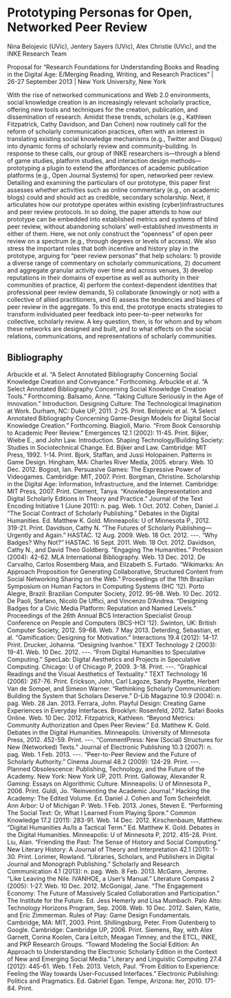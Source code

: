 # Prototyping Personas for Open, Networked Peer Review

Nina Belojevic (UVic), Jentery Sayers (UVic), Alex Christie (UVic), and the INKE Research Team 

Proposal for “Research Foundations for Understanding Books and Reading in the Digital Age: E/Merging Reading, Writing, and Research Practices” | 26-27 September 2013 | New York University, New York

With the rise of networked communications and Web 2.0 environments, social knowledge creation is an increasingly relevant scholarly practice, offering new tools and techniques for the creation, publication, and dissemination of research. Amidst these trends, scholars (e.g., Kathleen Fitzpatrick, Cathy Davidson, and Dan Cohen) now routinely call for the reform of scholarly communication practices, often with an interest in translating existing social knowledge mechanisms (e.g., Twitter and Disqus) into dynamic forms of scholarly review and community-building. In response to these calls, our group of INKE researchers is—through a blend of game studies, platform studies, and interaction design methods—prototyping a plugin to extend the affordances of academic publication platforms (e.g., Open Journal Systems) for open, networked peer review.  
Detailing and examining the particulars of our prototype, this paper first assesses whether activities such as online commentary (e.g., on academic blogs) could and should act as credible, secondary scholarship. Next, it articulates how our prototype operates within existing (cyber)infrastructures and peer review protocols. In so doing, the paper attends to how our prototype can be embedded into established metrics and systems of blind peer review, without abandoning scholars’ well-established investments in either of them. Here, we not only construct the “openness” of open peer review on a spectrum (e.g., through degrees or levels of access). We also stress the important roles that both incentive and history play in the prototype, arguing for “peer review personas” that help scholars: 1) provide a diverse range of commentary on scholarly communications, 2) document and aggregate granular activity over time and across venues, 3) develop reputations in their domains of expertise as well as authority in their communities of practice, 4) perform the context-dependent identities that professional peer review demands, 5) collaborate (knowingly or not) with a collective of allied practitioners, and 6) assess the tendencies and biases of peer review in the aggregate. To this end, the prototype enacts strategies to transform individuated peer feedback into peer-to-peer networks for collective, scholarly review. A key question, then, is for whom and by whom these networks are designed and built, and to what effects on the social relations, communications, and representations of scholarly communities.  

## Bibliography

Arbuckle et al. “A Select Annotated Bibliography Concerning Social Knowledge Creation and Conveyance.” Forthcoming.
Arbuckle et al. “A Select Annotated Bibliography Concerning Social Knowledge Creation Tools.” Forthcoming.
Balsamo, Anne. “Taking Culture Seriously in the Age of Innovation.” Introduction. Designing Culture: The Technological Imagination at Work. Durham, NC: Duke UP, 2011. 2-25. Print.
Belojevic et al. “A Select Annotated Bibliography Concerning Game-Design Models for Digital Social Knowledge Creation.” Forthcoming.
Biagioli, Mario. “From Book Censorship to Academic Peer Review.” Emergences 12.1 (2002): 11-45. Print.
Bijker, Wiebe E., and John Law. Introduction. Shaping Technology/Building Society: Studies in Sociotechnical Change. Ed. Bijker and Law. Cambridge: MIT Press, 1992. 1-14. Print.
Bjork, Staffan, and Jussi Holopainen. Patterns in Game Design. Hingham, MA: Charles River Media, 2005. ebrary. Web. 10 Dec. 2012.
Bogost, Ian. Persuasive Games: The Expressive Power of Videogames. Cambridge: MIT, 2007. Print.
Borgman, Christine. Scholarship in the Digital Age: Information, Infrastructure, and the Internet. Cambridge: MIT Press, 2007. Print.
Clement, Tanya. “Knowledge Representation and Digital Scholarly Editions in Theory and Practice.” Journal of the Text Encoding Initiative 1 (June 2011): n. pag. Web. 1 Oct. 2012.
Cohen, Daniel J. “The Social Contract of Scholarly Publishing.” Debates in the Digital Humanities. Ed. Matthew K. Gold. Minneapolis: U of Minnesota P., 2012. 319-21. Print.
Davidson, Cathy N. “The Futures of Scholarly Publishing—Urgently and Again.” HASTAC. 12 Aug. 2009. Web. 18 Oct. 2012.
---. “Why Badges? Why Not?” HASTAC. 16 Sept. 2011. Web. 18 Oct. 2012.
Davidson, Cathy N., and David Theo Goldberg. “Engaging The Humanities.” Profession (2004): 42-62. MLA International Bibliography. Web. 13 Dec. 2012.
De Carvalho, Carlos Rosemberg Maia, and Elizabeth S. Furtado. “Wikimarks: An Approach Proposition for Generating Collaborative, Structured Content from Social Networking Sharing on the Web.” Proceedings of the 11th Brazilian Symposium on Human Factors in Computing Systems (IHC ‘12). Porto Alegre, Brazil: Brazilian Computer Society, 2012. 95-98. Web. 10 Dec. 2012.
De Paoli, Stefano, Nicolò De Uffici, and Vincenzo D’Andrea. “Designing Badges for a Civic Media Platform: Reputation and Named Levels.” Proceedings of the 26th Annual BCS Interaction Specialist Group Conference on People and Computers (BCS-HCI ‘12). Swinton, UK: British Computer Society, 2012. 59-68. Web. 7 May 2013.
Deterding, Sebastian, et al. “Gamification: Designing for Motivation.” Interactions 19.4 (2012): 14-17. Print.
Drucker, Johanna. “Designing Ivanhoe.” TEXT Technology 2 (2003): 19-41. Web. 10 Dec. 2012.
---. “From Digital Humanities to Speculative Computing.” SpecLab: Digital Aesthetics and Projects in Speculative Computing. Chicago: U of Chicago P, 2009. 3-18. Print.
---. “Graphical Readings and the Visual Aesthetics of Textuality.” TEXT Technology 16 (2006): 267-76. Print.
Erickson, John, Carl Lagoze, Sandy Payette, Herbert Van de Sompel, and Simeon Warner. “Rethinking Scholarly Communication: Building the System that Scholars Deserve.” D-Lib Magazine 10.9 (2004): n. pag. Web. 28 Jan. 2013.
Ferrara, John. Playful Design: Creating Game Experiences in Everyday Interfaces. Brooklyn: Rosenfeld, 2012. Safari Books Online. Web. 10 Dec. 2012.
Fitzpatrick, Kathleen. “Beyond Metrics: Community Authorization and Open Peer Review.” Ed. Matthew K. Gold. Debates in the Digital Humanities. Minneapolis: University of Minnesota Press, 2012. 452-59. Print.
---. “CommentPress: New (Social) Structures for New (Networked) Texts.” Journal of Electronic Publishing 10.3 (2007): n. pag. Web. 1 Feb. 2013.
---. “Peer-to-Peer Review and the Future of Scholarly Authority.” Cinema Journal 48.2 (2009): 124-29. Print.
---. Planned Obsolescence: Publishing, Technology, and the Future of the Academy. New York: New York UP, 2011. Print.
Galloway, Alexander R. Gaming: Essays on Algorithmic Culture. Minneapolis: U of Minnesota P., 2006. Print.
Guldi, Jo. “Reinventing the Academic Journal.” Hacking the Academy: The Edited Volume. Ed. Daniel J. Cohen and Tom Scheinfeldt. Ann Arbor: U of Michigan P. Web. 1 Feb. 2013.
Jones, Steven E. “Performing The Social Text: Or, What I Learned From Playing Spore.” Common Knowledge 17.2 (2011): 283-91. Web. 14 Dec. 2012.
Kirschenbaum, Matthew. “Digital Humanities As/Is a Tactical Term.” Ed. Matthew K. Gold. Debates in the Digital Humanities. Minneapolis: U of Minnesota P, 2012. 415-28. Print.
Liu, Alan. “Friending the Past: The Sense of History and Social Computing.” New Literary History: A Journal of Theory and Interpretation 42.1 (2011): 1-30. Print.
Lorimer, Rowland. “Libraries, Scholars, and Publishers in Digital Journal and Monograph Publishing.” Scholarly and Research Communication 4.1 (2013): n. pag. Web. 8 Feb. 2013.
McGann, Jerome. “Like Leaving the Nile. IVANHOE, a User’s Manual.” Literature Compass 2 (2005): 1-27. Web. 10 Dec. 2012.
McGonigal, Jane. “The Engagement Economy: The Future of Massively Scaled Collaboration and Participation.” The Institute for the Future. Ed. Jess Hemerly and Lisa Mumbach. Palo Alto: Technology Horizons Program, Sep. 2008. Web. 10 Dec. 2012.
Salen, Katie, and Eric Zimmerman. Rules of Play: Game Design Fundamentals. Cambridge, MA: MIT, 2003. Print.
Shillingsburg, Peter. From Gutenberg to Google. Cambridge: Cambridge UP, 2006. Print.
Siemens, Ray, with Alex Garnett, Corina Koolen, Cara Leitch, Meagan Timney, and the ETCL, INKE, and PKP Research Groups. “Toward Modeling the Social Edition: An Approach to Understanding the Electronic Scholarly Edition in the Context of New and Emerging Social Media.” Literary and Linguistic Computing 27.4 (2012): 445-61. Web. 1 Feb. 2013.
Vetch, Paul. “From Edition to Experience: Feeling the Way towards User-Focussed Interfaces.” Electronic Publishing: Politics and Pragmatics. Ed. Gabriel Egan. Tempe, Arizona: Iter, 2010. 171-84. Print.
